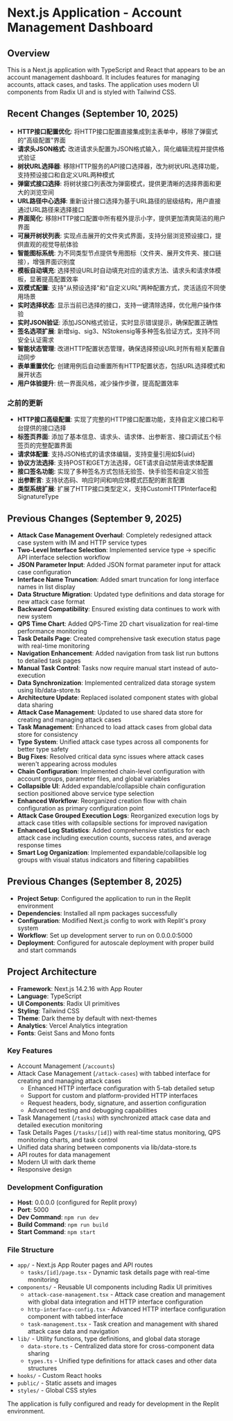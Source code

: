 # Next.js Application - Account Management Dashboard

## Overview
This is a Next.js application with TypeScript and React that appears to be an account management dashboard. It includes features for managing accounts, attack cases, and tasks. The application uses modern UI components from Radix UI and is styled with Tailwind CSS.

## Recent Changes (September 10, 2025)
- **HTTP接口配置优化**: 将HTTP接口配置直接集成到主表单中，移除了弹窗式的"高级配置"界面
- **请求头JSON格式**: 改进请求头配置为JSON格式输入，简化编辑流程并提供格式验证
- **树状URL选择器**: 移除HTTP服务的API接口选择器，改为树状URL选择功能，支持预设接口和自定义URL两种模式
- **弹窗式接口选择**: 将树状接口列表改为弹窗模式，提供更清晰的选择界面和更大的浏览空间
- **URL路径中心选择**: 重新设计接口选择为基于URL路径的层级结构，用户直接通过URL路径来选择接口
- **界面简化**: 移除HTTP接口配置中所有框外提示小字，提供更加清爽简洁的用户界面
- **可展开树状列表**: 实现点击展开的文件夹式界面，支持分层浏览预设接口，提供直观的视觉导航体验
- **智能图标系统**: 为不同类型节点提供专用图标（文件夹、展开文件夹、接口链接），增强界面识别度
- **模板自动填充**: 选择预设URL时自动填充对应的请求方法、请求头和请求体模板，显著提高配置效率
- **双模式配置**: 支持"从预设选择"和"自定义URL"两种配置方式，灵活适应不同使用场景
- **实时选择状态**: 显示当前已选择的接口，支持一键清除选择，优化用户操作体验
- **实时JSON验证**: 添加JSON格式验证，实时显示错误提示，确保配置正确性
- **签名选项扩展**: 新增sig、sig3、NStokensig等多种签名验证方式，支持不同安全认证需求
- **智能状态管理**: 改进HTTP配置状态管理，确保选择预设URL时所有相关配置自动同步
- **表单重置优化**: 创建用例后自动重置所有HTTP配置状态，包括URL选择模式和展开状态
- **用户体验提升**: 统一界面风格，减少操作步骤，提高配置效率

### 之前的更新
- **HTTP接口高级配置**: 实现了完整的HTTP接口配置功能，支持自定义接口和平台提供的接口选择
- **标签页界面**: 添加了基本信息、请求头、请求体、出参断言、接口调试五个标签页的完整配置界面
- **请求体配置**: 支持JSON格式的请求体编辑，支持变量引用如${uid}
- **协议方法选择**: 支持POST和GET方法选择，GET请求自动禁用请求体配置
- **接口签名功能**: 实现了多种签名方式包括无验签、快手验签和自定义验签
- **出参断言**: 支持状态码、响应时间和响应体模式匹配的断言配置
- **类型系统扩展**: 扩展了HTTP接口类型定义，支持CustomHTTPInterface和SignatureType

## Previous Changes (September 9, 2025)
- **Attack Case Management Overhaul**: Completely redesigned attack case system with IM and HTTP service types
- **Two-Level Interface Selection**: Implemented service type -> specific API interface selection workflow
- **JSON Parameter Input**: Added JSON format parameter input for attack case configuration
- **Interface Name Truncation**: Added smart truncation for long interface names in list display
- **Data Structure Migration**: Updated type definitions and data storage for new attack case format
- **Backward Compatibility**: Ensured existing data continues to work with new system
- **QPS Time Chart**: Added QPS-Time 2D chart visualization for real-time performance monitoring
- **Task Details Page**: Created comprehensive task execution status page with real-time monitoring
- **Navigation Enhancement**: Added navigation from task list run buttons to detailed task pages
- **Manual Task Control**: Tasks now require manual start instead of auto-execution
- **Data Synchronization**: Implemented centralized data storage system using lib/data-store.ts
- **Architecture Update**: Replaced isolated component states with global data sharing
- **Attack Case Management**: Updated to use shared data store for creating and managing attack cases
- **Task Management**: Enhanced to load attack cases from global data store for consistency
- **Type System**: Unified attack case types across all components for better type safety
- **Bug Fixes**: Resolved critical data sync issues where attack cases weren't appearing across modules
- **Chain Configuration**: Implemented chain-level configuration with account groups, parameter files, and global variables
- **Collapsible UI**: Added expandable/collapsible chain configuration section positioned above service type selection
- **Enhanced Workflow**: Reorganized creation flow with chain configuration as primary configuration point
- **Attack Case Grouped Execution Logs**: Reorganized execution logs by attack case titles with collapsible sections for improved navigation
- **Enhanced Log Statistics**: Added comprehensive statistics for each attack case including execution counts, success rates, and average response times
- **Smart Log Organization**: Implemented expandable/collapsible log groups with visual status indicators and filtering capabilities

## Previous Changes (September 8, 2025)
- **Project Setup**: Configured the application to run in the Replit environment  
- **Dependencies**: Installed all npm packages successfully
- **Configuration**: Modified Next.js config to work with Replit's proxy system
- **Workflow**: Set up development server to run on 0.0.0.0:5000
- **Deployment**: Configured for autoscale deployment with proper build and start commands

## Project Architecture
- **Framework**: Next.js 14.2.16 with App Router
- **Language**: TypeScript
- **UI Components**: Radix UI primitives
- **Styling**: Tailwind CSS
- **Theme**: Dark theme by default with next-themes
- **Analytics**: Vercel Analytics integration
- **Fonts**: Geist Sans and Mono fonts

### Key Features
- Account Management (`/accounts`)
- Attack Case Management (`/attack-cases`) with tabbed interface for creating and managing attack cases
  - Enhanced HTTP interface configuration with 5-tab detailed setup
  - Support for custom and platform-provided HTTP interfaces
  - Request headers, body, signature, and assertion configuration
  - Advanced testing and debugging capabilities
- Task Management (`/tasks`) with synchronized attack case data and detailed execution monitoring
- Task Details Pages (`/tasks/[id]`) with real-time status monitoring, QPS monitoring charts, and task control
- Unified data sharing between components via lib/data-store.ts
- API routes for data management
- Modern UI with dark theme
- Responsive design

### Development Configuration
- **Host**: 0.0.0.0 (configured for Replit proxy)
- **Port**: 5000
- **Dev Command**: `npm run dev`
- **Build Command**: `npm run build` 
- **Start Command**: `npm start`

### File Structure
- `app/` - Next.js App Router pages and API routes
  - `tasks/[id]/page.tsx` - Dynamic task details page with real-time monitoring
- `components/` - Reusable UI components including Radix UI primitives
  - `attack-case-management.tsx` - Attack case creation and management with global data integration and HTTP interface configuration
  - `http-interface-config.tsx` - Advanced HTTP interface configuration component with tabbed interface
  - `task-management.tsx` - Task creation and management with shared attack case data and navigation
- `lib/` - Utility functions, type definitions, and global data storage
  - `data-store.ts` - Centralized data store for cross-component data sharing
  - `types.ts` - Unified type definitions for attack cases and other data structures
- `hooks/` - Custom React hooks
- `public/` - Static assets and images  
- `styles/` - Global CSS styles

The application is fully configured and ready for development in the Replit environment.